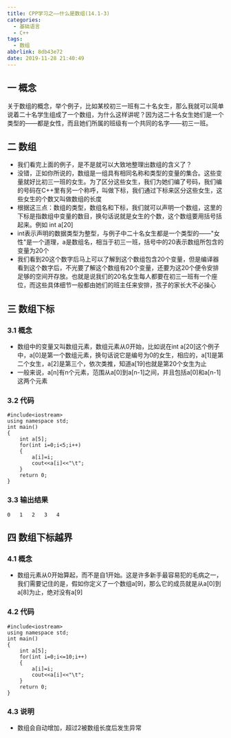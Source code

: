 ```yaml
---
title: CPP学习之——什么是数组(14.1-3)
categories:
  - 基础语言
  - C++
tags:
  - 数组
abbrlink: 8db43e72
date: 2019-11-28 21:40:49
---
```

## 一 概念

关于数组的概念，举个例子，比如某校初三一班有二十名女生，那么我就可以简单说着二十名学生组成了一个数组，为什么这样讲呢？因为这二十名女生她们是一个类型的——都是女性，而且她们所属的班级有一个共同的名字——初三一班。  

<!--more-->

## 二 数组

*  我们看完上面的例子，是不是就可以大致地整理出数组的含义了？
* 没错，正如你所说的，数组是一组具有相同名称和类型的变量的集合。这些变量就好比初三一班的女生。为了区分这些女生，我们为她们编了号码，我们编的号码在C++里有另一个称呼，叫做下标，我们通过下标来区分这些女生，这些女生的个数又叫做数组的长度
* 根据这三点：数组的类型，数组名和下标，我们就可以声明一个数组，这里的下标是指数组中变量的数目，换句话说就是女生的个数，这个数组要用括号括起来。例如 int a[20]
* int表示声明的数据类型为整型，与例子中二十名女生都是一个类型的——"女性"是一个道理，a是数组名，相当于初三一班，括号中的20表示数组所包含的变量为20个
* 我们看到20这个数字后马上可以了解到这个数组包含20个变量，但是编译器看到这个数字后，不光要了解这个数组有20个变量，还要为这20个便令安排足够的空间开存放。也就是说我们的20名女生每人都要在初三一班有一个座位，而这些具体细节一般都由她们的班主任来安排，孩子的家长大不必操心

## 三 数组下标

### 3.1 概念

* 数组中的变量又叫数组元素，数组元素从0开始，比如说在int a[20]这个例子中，a[0]是第一个数组元素，换句话说它是编号为0的女生，相应的，a[1]是第二个女生，a[2]是第三个，依次类推，知道a[19]也就是第20个女生为止
* 一般来说，a[n]有n个元素，范围从a[0]到a[n-1]之间，并且包括a[0]和a[n-1]这两个元素

### 3.2 代码

```
#include<iostream>
using namespace std;
int main()
{
	int a[5];
	for(int i=0;i<5;i++)
	{
		a[i]=i;
		cout<<a[i]<<"\t";
	}
	return 0;
}
```

### 3.3 输出结果

```
0	1	2	3	4
```

## 四 数组下标越界

### 4.1 概念

* 数组元素从0开始算起，而不是自1开始。这是许多新手最容易犯的毛病之一，我们需要记住的是，假如你定义了一个数组a[9]，那么它的成员就是从a[0]到a[8]为止，绝对没有a[9]

### 4.2 代码

```
#include<iostream>
using namespace std;
int main()
{
	int a[5];
	for(int i=0;i<=10;i++)
	{
		a[i]=i;
		cout<<a[i]<<"\t";
	}
	return 0;
}
```

### 4.3 说明

* 数组会自动增加，超过2被数组长度后发生异常